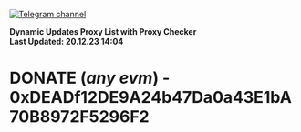 [![Telegram channel](https://img.shields.io/endpoint?url=https://runkit.io/damiankrawczyk/telegram-badge/branches/master?url=https://t.me/n4z4v0d)](https://t.me/n4z4v0d) 

**Dynamic Updates Proxy List with Proxy Checker**  
**Last Updated: 20.12.23 14:04**

# DONATE (_any evm_) - 0xDEADf12DE9A24b47Da0a43E1bA70B8972F5296F2
